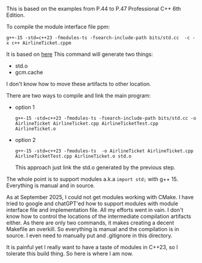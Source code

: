 This is based on the examples from P.44 to P.47 Professional C++ 6th Edition.

To compile the module interface file ppm:

```
g++-15 -std=c++23 -fmodules-ts -fsearch-include-path bits/std.cc  -c -x c++ AirlineTicket.cppm
```

It is based on [here](https://stackoverflow.com/questions/76154680/how-to-use-module-std-with-gcc)
This command will generate two things:

- std.o
- gcm.cache

I don't know how to move these artifacts to other location.

There are two ways to compile and link the main program:

- option 1

  ```
  g++-15 -std=c++23 -fmodules-ts -fsearch-include-path bits/std.cc -o AirlineTicket AirlineTicket.cpp AirlineTicketTest.cpp AirlineTicket.o
  ```

- option 2

  ```
  g++-15 -std=c++23 -fmodules-ts  -o AirlineTicket AirlineTicket.cpp AirlineTicketTest.cpp AirlineTicket.o std.o
  ```

  This approach just link the std.o generated by the previous step.

The whole point is to support modules a.k.a `import std;` with g++ 15. Everything is manual and in source.

As at September 2025, I could not get modules working with CMake. I have tried to google and chatGPT'ed how to support modules with module interface file and implementation file. All my efforts went in vain. I don't know how to control the locations of the intermediate compilation artifacts either. As there are only two commands, it makes creating a decent Makefile an overkill. So everything is manual and the compilation is in source. I even need to manually put and .gitignore in this directory.

It is painful yet I really want to have a taste of modules in C++23, so I tolerate this build thing. So here is where I am now.
